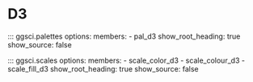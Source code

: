 # D3

::: ggsci.palettes
    options:
      members:
        - pal_d3
      show_root_heading: true
      show_source: false

::: ggsci.scales
    options:
      members:
        - scale_color_d3
        - scale_colour_d3
        - scale_fill_d3
      show_root_heading: true
      show_source: false
